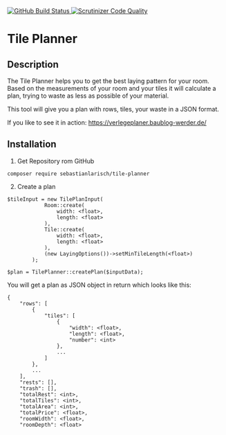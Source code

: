 <a href="https://github.com/sebastianlarisch/tile-planner/actions">
    <img src="https://github.com/sebastianlarisch/tile-planner/actions/workflows/build.yml/badge.svg" alt="GitHub Build Status">
</a>
<a href="https://scrutinizer-ci.com/g/sebastianlarisch/tile-planner/?branch=master">
    <img src="https://scrutinizer-ci.com/g/sebastianlarisch/tile-planner/badges/quality-score.png?b=master" alt="Scrutinizer Code Quality" />
</a>

# Tile Planner

## Description

The Tile Planner helps you to get the best laying pattern for your room. 
Based on the measurements of your room and your tiles it will calculate a plan, trying to waste as less as possible of your material.

This tool will give you a plan with rows, tiles, your waste in a JSON format.

If you like to see it in action: https://verlegeplaner.baublog-werder.de/

## Installation

1. Get Repository rom GitHub
```
composer require sebastianlarisch/tile-planner
```

2. Create a plan
```
$tileInput = new TilePlanInput(
            Room::create(
                width: <float>,
                length: <float>
            ),
            Tile::create(
                width: <float>,
                length: <float>
            ),
            (new LayingOptions())->setMinTileLength(<float>)
        );

$plan = TilePlanner::createPlan($inputData);
```

You will get a plan as JSON object in return which looks like this:
```
{
    "rows": [
        {
            "tiles": [
                {
                    "width": <float>,
                    "length": <float>,
                    "number": <int>
                },
                ...
            ]
        },
        ...  
    ],
    "rests": [],
    "trash": [],
    "totalRest": <int>,
    "totalTiles": <int>,
    "totalArea": <int>,
    "totalPrice": <float>,
    "roomWidth": <float>,
    "roomDepth": <float>
```
